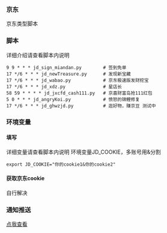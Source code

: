 ### 京东 
京东类型脚本       
### 脚本
详细介绍请查看脚本内说明    
```
9 9 * * * jd_sign_miandan.py        # 签到免单  
17 */6 * * * jd_newTreasure.py      # 发现新宝藏
17 */6 * * * jd_wabao.py            # 京东极速版发财挖宝
17 */6 * * * jd_xdz.py              # 星店长 
58 59 * * * * jd_jxcfd_cash111.py   # 京喜财富岛抢111红包
5 0 * * * jd_angryKoi.py            # 愤怒的锦鲤修复
17 */6 * * * jd_ghwzjd.py           # 逛好物，赚京豆 测试中
```
### 环境变量
#### 填写
详细变量请查看脚本内说明 
环境变量JD_COOKIE，多账号用&分割   
```
export JD_COOKIE="你的cookie1&你的cookie2"    
```
#### 获取京东cookie
自行解决    
### 通知推送
[点我查看](https://github.com/wuye999/myScripts/blob/main/send.md)



